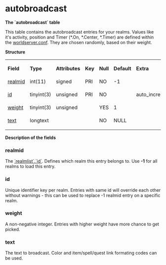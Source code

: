# autobroadcast


**The \`autobroadcast\` table**

This table contains the autobroadcast entries for your realms. Values like it's activity, position and Timer (\*.On, \*.Center, \*.Timer) are defined within the [worldserver.conf](https://gitlab.com/opfesoft/sol/-/blob/master/src/server/worldserver/worldserver.conf.dist). They are chosen randomly, based on their weight.

**Structure**

<table>
<colgroup>
<col width="12%" />
<col width="12%" />
<col width="12%" />
<col width="12%" />
<col width="12%" />
<col width="12%" />
<col width="12%" />
<col width="12%" />
</colgroup>
<tbody>
<tr class="odd">
<td><p><strong>Field</strong></p></td>
<td><p><strong>Type</strong></p></td>
<td><p><strong>Attributes</strong></p></td>
<td><p><strong>Key</strong></p></td>
<td><p><strong>Null</strong></p></td>
<td><p><strong>Default</strong></p></td>
<td><p><strong>Extra</strong></p></td>
<td><p><strong>Comment</strong></p></td>
</tr>
<tr class="even">
<td><a href="#realmid">realmid</a></td>
<td>int(11)</td>
<td>signed</td>
<td>PRI</td>
<td>NO</td>
<td>-1</td>
<td> </td>
<td> </td>
</tr>
<tr class="odd">
<td><p><a href="#id">id</a></p></td>
<td><p>tinyint(3)</p></td>
<td><p>unsigned</p></td>
<td><p>PRI</p></td>
<td><p>NO</p></td>
<td><p> </p></td>
<td><p>auto_increment</p></td>
<td><p> </p></td>
</tr>
<tr class="even">
<td><a href="#weight">weight</a></td>
<td>tinyint(3)</td>
<td>unsigned</td>
<td> </td>
<td>YES</td>
<td>1</td>
<td> </td>
<td> </td>
</tr>
<tr class="odd">
<td><p><a href="#text">text</a></p></td>
<td><p>longtext</p></td>
<td><p> </p></td>
<td><p> </p></td>
<td><p>NO</p></td>
<td><p>NULL</p></td>
<td><p> </p></td>
<td><p> </p></td>
</tr>
</tbody>
</table>

**Description of the fields**

### realmid

The [\`realmlist\`.\`id\`](realmlist). Defines which realm this entry belongs to. Use **-1** for all realms to load this entry.

### id

Unique identifier key per realm. Entries with same id will override each other without warnings - this can be used to replace -1 realmid entry on a specific realm.

### weight

A non-negative integer. Entries with higher weight have more chance to get picked.

### text

The text to broadcast. Color and item/spell/quest link formating codes can be used.

